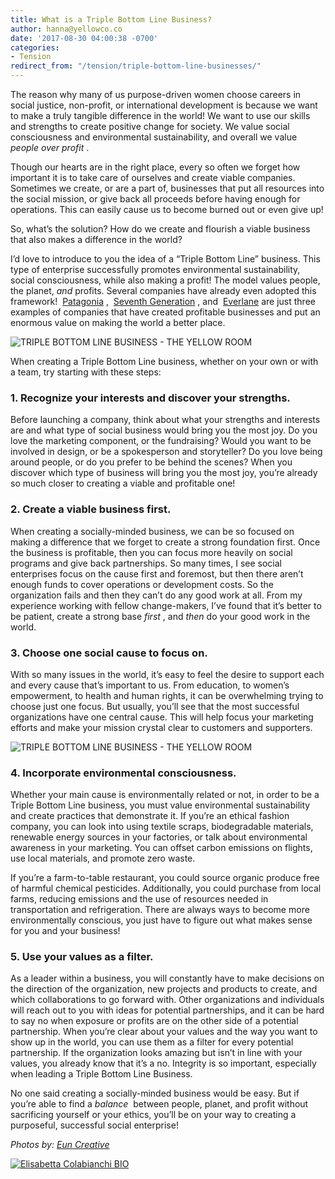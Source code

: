 ```yaml
---
title: What is a Triple Bottom Line Business?
author: hanna@yellowco.co
date: '2017-08-30 04:00:38 -0700'
categories:
- Tension
redirect_from: "/tension/triple-bottom-line-businesses/"
---
```


The reason why many of us purpose-driven women choose careers in social justice, non-profit, or international development is because we want to make a truly tangible difference in the world! We want to use our skills and strengths to create positive change for society. We value social consciousness and environmental sustainability, and overall we value _people over profit_ .

Though our hearts are in the right place, every so often we forget how important it is to take care of ourselves and create viable companies. Sometimes we create, or are a part of, businesses that put all resources into the social mission, or give back all proceeds before having enough for operations. This can easily cause us to become burned out or even give up!

So, what’s the solution? How do we create and flourish a viable business that also makes a difference in the world?

I’d love to introduce to you the idea of a “Triple Bottom Line” business. This type of enterprise successfully promotes environmental sustainability, social consciousness, while also making a profit! The model values people, the planet, _and_ profits. Several companies have already even adopted this framework!  [Patagonia](http://www.patagonia.com) ,  [Seventh Generation](http://www.seventhgeneration.com) , and  [Everlane](http://www.everlane.com) are just three examples of companies that have created profitable businesses and put an enormous value on making the world a better place.

![TRIPLE BOTTOM LINE BUSINESS - THE YELLOW ROOM](https://s3.amazonaws.com/yellow-files/blog/2017/09/TheFinerFewer-Final-070.jpg)

When creating a Triple Bottom Line business, whether on your own or with a team, try starting with these steps:

### **1\. Recognize your interests and discover your strengths.**

Before launching a company, think about what your strengths and interests are and what type of social business would bring you the most joy. Do you love the marketing component, or the fundraising? Would you want to be involved in design, or be a spokesperson and storyteller? Do you love being around people, or do you prefer to be behind the scenes? When you discover which type of business will bring you the most joy, you’re already so much closer to creating a viable and profitable one!

### **2\. Create a viable business first.**

When creating a socially-minded business, we can be so focused on making a difference that we forget to create a strong foundation first. Once the business is profitable, then you can focus more heavily on social programs and give back partnerships. So many times, I see social enterprises focus on the cause first and foremost, but then there aren’t enough funds to cover operations or development costs. So the organization fails and then they can’t do any good work at all. From my experience working with fellow change-makers, I’ve found that it’s better to be patient, create a strong base _first_ , and _then_ do your good work in the world.

### **3\. Choose one social cause to focus on.**

With so many issues in the world, it’s easy to feel the desire to support each and every cause that’s important to us. From education, to women’s empowerment, to health and human rights, it can be overwhelming trying to choose just one focus. But usually, you’ll see that the most successful organizations have one central cause. This will help focus your marketing efforts and make your mission crystal clear to customers and supporters.

![TRIPLE BOTTOM LINE BUSINESS - THE YELLOW ROOM](https://s3.amazonaws.com/yellow-files/blog/2017/09/TheFinerFewer-Final-013.jpg)

### **4\. Incorporate environmental consciousness.**

Whether your main cause is environmentally related or not, in order to be a Triple Bottom Line business, you must value environmental sustainability and create practices that demonstrate it. If you’re an ethical fashion company, you can look into using textile scraps, biodegradable materials, renewable energy sources in your factories, or talk about environmental awareness in your marketing. You can offset carbon emissions on flights, use local materials, and promote zero waste.

If you’re a farm-to-table restaurant, you could source organic produce free of harmful chemical pesticides. Additionally, you could purchase from local farms, reducing emissions and the use of resources needed in transportation and refrigeration. There are always ways to become more environmentally conscious, you just have to figure out what makes sense for you and your business!

### **5\. Use your values as a filter.**

As a leader within a business, you will constantly have to make decisions on the direction of the organization, new projects and products to create, and which collaborations to go forward with. Other organizations and individuals will reach out to you with ideas for potential partnerships, and it can be hard to say no when exposure or profits are on the other side of a potential partnership. When you’re clear about your values and the way you want to show up in the world, you can use them as a filter for every potential partnership. If the organization looks amazing but isn’t in line with your values, you already know that it’s a no. Integrity is so important, especially when leading a Triple Bottom Line Business.

No one said creating a socially-minded business would be easy. But if you’re able to find a _balance_  between people, planet, and profit without sacrificing yourself or your ethics, you’ll be on your way to creating a purposeful, successful social enterprise!

_Photos by: [Eun Creative](http://www.euncreative.com/)_

[![Elisabetta Colabianchi BIO](https://s3.amazonaws.com/yellow-files/blog/2017/07/Elisabetta-Colabianchi-BIO.jpg)](http://www.globaldreamcollective.com/)
